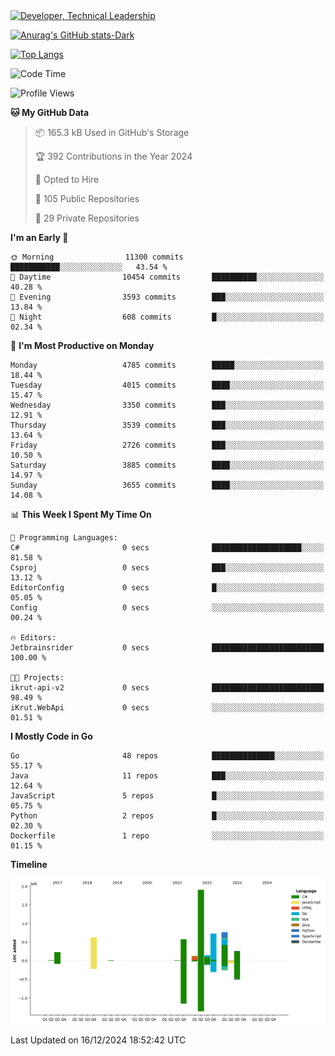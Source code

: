 <div>
  <a href="https://www.linkedin.com/in/arielpineiro/" target="_blank" rel="nofollow noopener noreferrer">
    <img src="https://img.shields.io/badge/-LinkedIn-%230077B5?style=for-the-badge&logo=linkedin&logoColor=white" alt="Developer, Technical Leadership" title="Ariel Piñeiro">
  </a>
</div>

[![Anurag's GitHub stats-Dark](https://github-readme-stats.vercel.app/api?username=arielsrv&show_icons=true&theme=dark#gh-dark-mode-only)](https://github.com/anuraghazra/github-readme-stats#gh-dark-mode-only)

[![Top Langs](https://github-readme-stats.vercel.app/api/top-langs/?username=arielsrv&layout=compact&langs_count=10&theme=dark#gh-dark-mode-only)](https://github.com/anuraghazra/github-readme-stats&theme=dark#gh-dark-mode-only)

<!--START_SECTION:waka-->
![Code Time](http://img.shields.io/badge/Code%20Time-1%2C107%20hrs%2037%20mins-blue)

![Profile Views](http://img.shields.io/badge/Profile%20Views-0-blue)

**🐱 My GitHub Data** 

> 📦 165.3 kB Used in GitHub's Storage 
 > 
> 🏆 392 Contributions in the Year 2024
 > 
> 💼 Opted to Hire
 > 
> 📜 105 Public Repositories 
 > 
> 🔑 29 Private Repositories 
 > 
**I'm an Early 🐤** 

```text
🌞 Morning                11300 commits       ███████████░░░░░░░░░░░░░░   43.54 % 
🌆 Daytime                10454 commits       ██████████░░░░░░░░░░░░░░░   40.28 % 
🌃 Evening                3593 commits        ███░░░░░░░░░░░░░░░░░░░░░░   13.84 % 
🌙 Night                  608 commits         █░░░░░░░░░░░░░░░░░░░░░░░░   02.34 % 
```
📅 **I'm Most Productive on Monday** 

```text
Monday                   4785 commits        █████░░░░░░░░░░░░░░░░░░░░   18.44 % 
Tuesday                  4015 commits        ████░░░░░░░░░░░░░░░░░░░░░   15.47 % 
Wednesday                3350 commits        ███░░░░░░░░░░░░░░░░░░░░░░   12.91 % 
Thursday                 3539 commits        ███░░░░░░░░░░░░░░░░░░░░░░   13.64 % 
Friday                   2726 commits        ███░░░░░░░░░░░░░░░░░░░░░░   10.50 % 
Saturday                 3885 commits        ████░░░░░░░░░░░░░░░░░░░░░   14.97 % 
Sunday                   3655 commits        ████░░░░░░░░░░░░░░░░░░░░░   14.08 % 
```


📊 **This Week I Spent My Time On** 

```text
💬 Programming Languages: 
C#                       0 secs              ████████████████████░░░░░   81.58 % 
Csproj                   0 secs              ███░░░░░░░░░░░░░░░░░░░░░░   13.12 % 
EditorConfig             0 secs              █░░░░░░░░░░░░░░░░░░░░░░░░   05.05 % 
Config                   0 secs              ░░░░░░░░░░░░░░░░░░░░░░░░░   00.24 % 

🔥 Editors: 
Jetbrainsrider           0 secs              █████████████████████████   100.00 % 

🐱‍💻 Projects: 
ikrut-api-v2             0 secs              █████████████████████████   98.49 % 
iKrut.WebApi             0 secs              ░░░░░░░░░░░░░░░░░░░░░░░░░   01.51 % 
```

**I Mostly Code in Go** 

```text
Go                       48 repos            ██████████████░░░░░░░░░░░   55.17 % 
Java                     11 repos            ███░░░░░░░░░░░░░░░░░░░░░░   12.64 % 
JavaScript               5 repos             █░░░░░░░░░░░░░░░░░░░░░░░░   05.75 % 
Python                   2 repos             █░░░░░░░░░░░░░░░░░░░░░░░░   02.30 % 
Dockerfile               1 repo              ░░░░░░░░░░░░░░░░░░░░░░░░░   01.15 % 
```



**Timeline**

![Lines of Code chart](https://raw.githubusercontent.com/arielsrv/arielsrv/main/assets/bar_graph.png)


 Last Updated on 16/12/2024 18:52:42 UTC
<!--END_SECTION:waka-->
